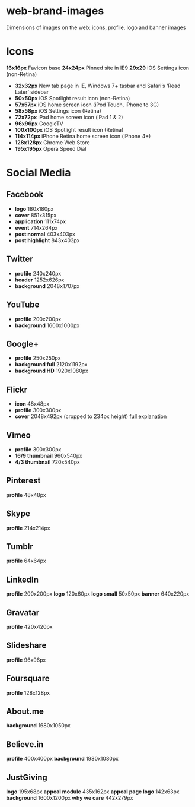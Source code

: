 web-brand-images
================

Dimensions of images on the web: icons, profile, logo and banner images

# Icons

**16x16px** Favicon base 
**24x24px** Pinned site in IE9 
**29x29** iOS Settings icon (non-Retina) 
* **32x32px** New tab page in IE, Windows 7+ tasbar and Safari’s ‘Read Later’ sidebar
* **50x50px** iOS Spotlight result icon (non-Retina)
* **57x57px** iOS home screen icon (iPod Touch, iPhone to 3G)
* **58x58px** iOS Settings icon (Retina)
* **72x72px** iPad home screen icon (iPad 1 & 2)
* **96x96px** GoogleTV
* **100x100px** iOS Spotlight result icon (Retina)
* **114x114px** iPhone Retina home screen icon (iPhone 4+)
* **128x128px** Chrome Web Store
* **195x195px** Opera Speed Dial

# Social Media

## Facebook
* **logo** 180x180px
* **cover** 851x315px
* **application** 111x74px
* **event** 714x264px
* **post normal** 403x403px
* **post highlight** 843x403px

## Twitter
* **profile** 240x240px
* **header** 1252x626px
* **background** 2048x1707px

## YouTube
* **profile** 200x200px
* **background** 1600x1000px

## Google+
* **profile** 250x250px
* **background full** 2120x1192px
* **background HD** 1920x1080px

## Flickr
* **icon** 48x48px
* **profile** 300x300px
* **cover** 2048x492px (cropped to 234px height) [full explanation](http://www.canbike.ca/information-technology/flickr-cover-photo-dimension-2048x492.html)

## Vimeo
* **profile** 300x300px
* **16/9 thumbnail** 960x540px
* **4/3 thumbnail** 720x540px

## Pinterest
**profile** 48x48px

## Skype
**profile** 214x214px

## Tumblr
**profile** 64x64px

## LinkedIn
**profile** 200x200px
**logo** 120x60px
**logo small** 50x50px
**banner** 640x220px

## Gravatar
**profile** 420x420px

## Slideshare
**profile** 96x96px

## Foursquare
**profile** 128x128px

## About.me
**background** 1680x1050px

## Believe.in
**profile** 400x400px
**background** 1980x1080px

## JustGiving
**logo** 195x68px
**appeal module** 435x162px
**appeal page logo** 142x63px
**background** 1600x1200px
**why we care** 442x279px


